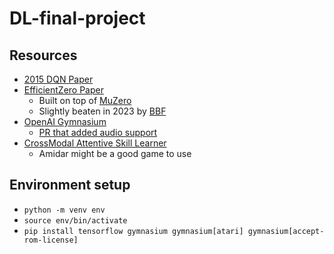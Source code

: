 # DL-final-project

## Resources
- [2015 DQN Paper](https://www-nature-com.revproxy.brown.edu/articles/nature14236)
- [EfficientZero Paper](https://arxiv.org/pdf/2111.00210.pdf)
  - Built on top of [MuZero](https://arxiv.org/pdf/1911.08265.pdf)
  - Slightly beaten in 2023 by [BBF](https://arxiv.org/pdf/2305.19452v3.pdf)
- [OpenAI Gymnasium](https://gymnasium.farama.org/)
  - [PR that added audio support](https://github.com/Farama-Foundation/Arcade-Learning-Environment/pull/233)
- [CrossModal Attentive Skill Learner](https://arxiv.org/pdf/1711.10314.pdf)
    - Amidar might be a good game to use

## Environment setup
- `python -m venv env`
- `source env/bin/activate`
- `pip install tensorflow gymnasium gymnasium[atari] gymnasium[accept-rom-license]`